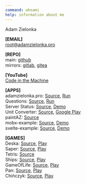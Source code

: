 ```yaml
---
command: whoami
help: information about me
---
```


[](sleep:500)
Adam Zielonka

[](sleep:1000)
**[EMAIL]**  
[root@adamzielonka.pro](mailto:root@adamzielonka.pro)

**[REPO]**  
main: [github](https://github.com/adam-zielonka)  
mirrors: [gitlab](https://gitlab.com/adam-zielonka-pro), [gitea](https://git.adamzielonka.pro/adam-zielonka)  

**[YouTube]**  
[Code in the Machine](https://www.youtube.com/channel/UC9ndsm1I60DjsIqEh1XITRQ)

**[APPS]**  
adamzielonka.pro: [Source](https://github.com/adam-zielonka/adamzielonka.pro), [Run](https://adamzielonka.pro/)  
Questions: [Source](https://github.com/adam-zielonka/questions), [Run](https://questions.adamzielonka.pro/)  
Server Status: [Source](https://github.com/adam-zielonka/server-status), [Demo](https://fake-status.adamzielonka.pro/)  
Unit Converter: [Source](https://github.com/adam-zielonka/unit-converter), [Google Play](https://play.google.com/store/apps/details?id=pro.adamzielonka.converter)  
paintAZ: [Source](https://github.com/adam-zielonka/paintaz)  
mobx-example: [Source](https://github.com/adam-zielonka/mobx-example), [Demo](https://mobx-example.adamzielonka.pro/)  
svelte-example: [Source](https://github.com/adam-zielonka/svelte-example), [Demo](https://svelte-example.adamzielonka.pro/)

**[GAMES]**  
Deska: [Source](https://github.com/adam-zielonka/deska), [Play](https://deska.adamzielonka.pro/)  
Saper: [Source](https://github.com/adam-zielonka/saper), [Play](https://saper.adamzielonka.pro/)  
Tetris: [Source](https://github.com/adam-zielonka/tetris)  
Ships: [Source](https://github.com/adam-zielonka/statki), [Play](https://statki.adamzielonka.pro/)  
GameOfLife: [Source](https://github.com/adam-zielonka/game-of-life), [Play](https://game-of-life.adamzielonka.pro/)  
Pan: [Source](https://github.com/adam-zielonka/pan), [Play](https://pan.adamzielonka.pro/)  
Chińczyk: [Source](https://github.com/adam-zielonka/chinczyk), [Play](https://chinczyk.adamzielonka.pro/)  
[](sleep:400)
